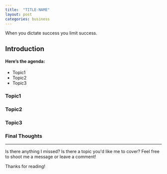 ```yaml
---
title:  "TITLE-NAME"
layout: post
categories: business
---
```

When you dictate success you limit success.

## Introduction


#### Here’s the agenda:
* Topic1
* Topic2
* Topic3

### Topic1


### Topic2


###  Topic3


### Final Thoughts


---

Is there anything I missed? Is there a topic you'd like me to cover? Feel free to shoot me a message or leave a comment!

Thanks for reading!
